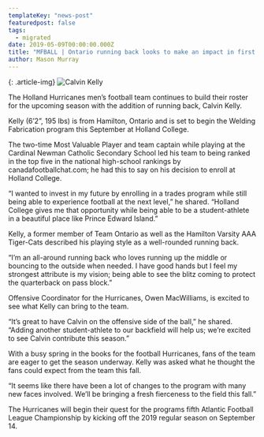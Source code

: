 ```yaml
---
templateKey: "news-post"
featuredpost: false
tags:
  - migrated
date: 2019-05-09T00:00:00.000Z
title: "MFBALL | Ontario running back looks to make an impact in first season with ‘Canes"
author: Mason Murray
---
```


{: .article-img}
![Calvin Kelly](/img/posts/IMG_0939.png)

The Holland Hurricanes men’s football team continues to build their roster for the upcoming season with the addition of running back, Calvin Kelly.

Kelly (6’2”, 195 lbs) is from Hamilton, Ontario and is set to begin the Welding Fabrication program this September at Holland College.

The two-time Most Valuable Player and team captain while playing at the Cardinal Newman Catholic Secondary School led his team to being ranked in the top five in the national high-school rankings by canadafootballchat.com; he had this to say on his decision to enroll at Holland College.

“I wanted to invest in my future by enrolling in a trades program while still being able to experience football at the next level,” he shared.  “Holland College gives me that opportunity while being able to be a student-athlete in a beautiful place like Prince Edward Island.”

Kelly, a former member of Team Ontario as well as the Hamilton Varsity AAA Tiger-Cats described his playing style as a well-rounded running back.

“I’m an all-around running back who loves running up the middle or bouncing to the outside when needed.  I have good hands but I feel my strongest attribute is my vision; being able to see the blitz coming to protect the quarterback on pass block.”

Offensive Coordinator for the Hurricanes, Owen MacWilliams, is excited to see what Kelly can bring to the team.

“It’s great to have Calvin on the offensive side of the ball,” he shared.  “Adding another student-athlete to our backfield will help us; we’re excited to see Calvin contribute this season.”

With a busy spring in the books for the football Hurricanes, fans of the team are eager to get the season underway. Kelly was asked what he thought the fans could expect from the team this fall.

“It seems like there have been a lot of changes to the program with many new faces involved.  We’ll be bringing a fresh fierceness to the field this fall.”

The Hurricanes will begin their quest for the programs fifth Atlantic Football League Championship by kicking off the 2019 regular season on September 14.
